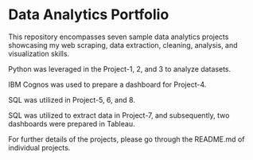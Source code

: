 # Data Analytics Portfolio

This repository encompasses seven sample data analytics projects showcasing my web scraping, data extraction, cleaning, analysis, and visualization skills.

Python was leveraged in the Project-1, 2, and 3 to analyze datasets. 

IBM Cognos was used to prepare a dashboard for Project-4. 

SQL was utilized in Project-5, 6, and 8. 

SQL was utilized to extract data in Project-7, and subsequently, two dashboards were prepared in Tableau.

For further details of the projects, please go through the README.md of individual projects.




